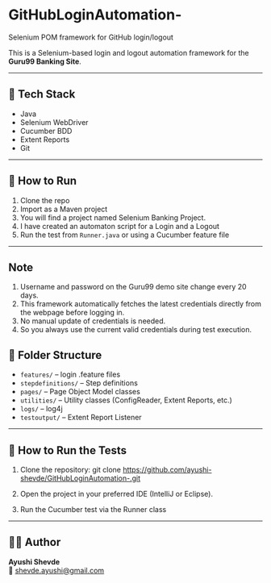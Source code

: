 # GitHubLoginAutomation-

Selenium POM framework for GitHub login/logout

This is a Selenium-based login and logout automation framework for the **Guru99 Banking Site**.

---

## 🔧 Tech Stack

- Java
- Selenium WebDriver
- Cucumber BDD
- Extent Reports
- Git

---

## 🚀 How to Run

1. Clone the repo
2. Import as a Maven project
3. You will find a project named Selenium Banking Project.
4. I have created an automaton script for a Login and a Logout
5. Run the test from `Runner.java` or using a Cucumber feature file

---
## Note
1. Username and password on the Guru99 demo site change every 20 days.
2. This framework automatically fetches the latest credentials directly from the webpage before logging in.
3. No manual update of credentials is needed.
4. So you always use the current valid credentials during test execution.



## 📁 Folder Structure

- `features/` – login .feature files
- `stepdefinitions/` – Step definitions
- `pages/` – Page Object Model classes
- `utilities/` – Utility classes (ConfigReader, Extent Reports, etc.)
- `logs/` – log4j
- `testoutput/` – Extent Report Listener


---

## 🚀 How to Run the Tests

1. Clone the repository:
   git clone https://github.com/ayushi-shevde/GitHubLoginAutomation-.git
2. Open the project in your preferred IDE (IntelliJ or Eclipse).

3. Run the Cucumber test via the Runner class


---

## 👩‍💻 Author

**Ayushi Shevde**  
📧 shevde.ayushi@gmail.com
